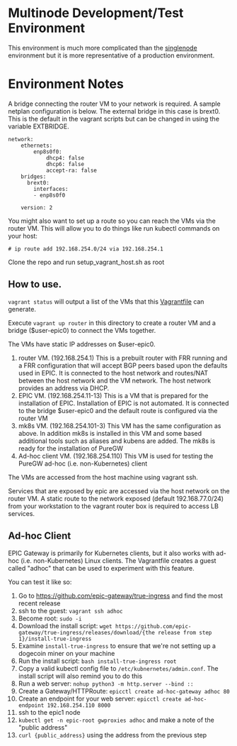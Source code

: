 # Multinode Development/Test Environment

This environment is much more complicated than the [singlenode](../singlenode/) environment but it is more representative of a production environment.

# Environment Notes

A bridge connecting the router VM to your network is required.  A sample netplan configuration is below.  The external bridge in this case is brext0. This is the default in the vagrant scripts but can be changed in using the variable EXTBRIDGE.

```
network:
    ethernets:
        enp8s0f0:
            dhcp4: false
            dhcp6: false
            accept-ra: false
    bridges:
      brext0:
        interfaces:
        - enp8s0f0

    version: 2
```

You might also want to set up a route so you can reach the VMs via the router VM. This will allow you to do things like run kubectl commands on your host:

```
# ip route add 192.168.254.0/24 via 192.168.254.1
```

Clone the repo and run setup_vagrant_host.sh as root

## How to use.

`vagrant status` will output a list of the VMs that this [Vagrantfile](Vagrantfile) can generate.

Execute `vagrant up router` in this directory to create a router VM and a bridge ($user-epic0) to connect the VMs together.

The VMs have static IP addresses on $user-epic0.

1. router VM. (192.168.254.1)  This is a prebuilt router with FRR running and a FRR configuration that will accept BGP peers based upon the defaults used in EPIC.  It is connected to the host network and routes/NAT between the host network and the VM network.  The host network provides an address via DHCP.
2. EPIC VM. (192.168.254.11-13)  This is a VM that is prepared for the installation of EPIC.  Installation of EPIC is not automated.  It is connected to the bridge $user-epic0 and the default route is configured via the router VM
3. mk8s VM. (192.168.254.101-3)  This VM has the same configuration as above.  In addition mk8s is installed in this VM and some based additional tools such as aliases and kubens are added.  The mk8s is ready for the installation of PureGW
4. Ad-hoc client VM. (192.168.254.110)  This VM is used for testing the PureGW ad-hoc (i.e. non-Kubernetes) client

The VMs are accessed from the host machine using vagrant ssh.

Services that are exposed by epic are accessed via the host network on the router VM.  A static route to the network exposed (default 192.168.77.0/24) from your workstation to the vagrant router box is required to access LB services.

## Ad-hoc Client

EPIC Gateway is primarily for Kubernetes clients, but it also works with ad-hoc (i.e. non-Kubernetes) Linux clients. The Vagrantfile creates a guest called "adhoc" that can be used to experiment with this feature.

You can test it like so:

1. Go to https://github.com/epic-gateway/true-ingress and find the most recent release
1. ssh to the guest: `vagrant ssh adhoc`
1. Become root: `sudo -i`
1. Download the install script: `wget https://github.com/epic-gateway/true-ingress/releases/download/{the release from step 1}/install-true-ingress`
1. Examine `install-true-ingress` to ensure that we're not setting up a dogecoin miner on your machine
1. Run the install script: `bash install-true-ingress root`
1. Copy a valid kubectl config file to `/etc/kubnernetes/admin.conf`. The install script will also remind you to do this
1. Run a web server: `nohup python3 -m http.server --bind ::`
1. Create a Gateway/HTTPRoute: `epicctl create ad-hoc-gateway adhoc 80`
1. Create an endpoint for your web server: `epicctl create ad-hoc-endpoint 192.168.254.110 8000`
1. ssh to the epic1 node
1. `kubectl get -n epic-root gwproxies adhoc` and make a note of the "public address"
1. `curl {public_address}` using the address from the previous step
